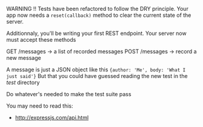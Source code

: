 WARNING !!
Tests have been refactored to follow the DRY principle.
Your app now needs a `reset(callback)` method to clear the current state of
the server.

Additionnaly, you'll be writing your first REST endpoint.
Your server now must accept these methods

GET /messages -> a list of recorded messages
POST /messages -> record a new message

A message is just a JSON object like this `{author: 'Me', body: 'What I just said'}`
But that you could have guessed reading the new test in the *test* directory

Do whatever's needed to make the test suite pass

You may need to read this:

  * http://expressjs.com/api.html

